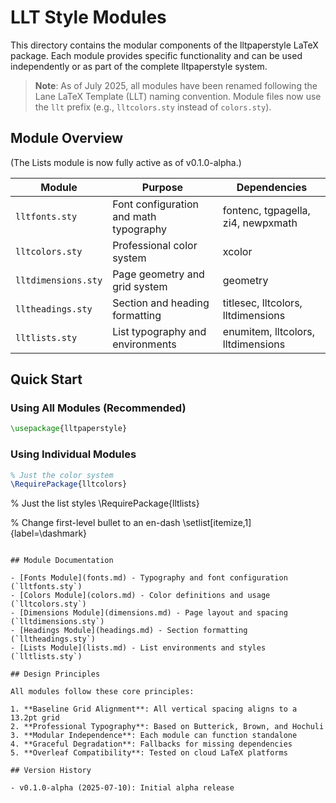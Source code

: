 # LLT Style Modules

This directory contains the modular components of the lltpaperstyle LaTeX package. Each module provides specific functionality and can be used independently or as part of the complete lltpaperstyle system.

> **Note**: As of July 2025, all modules have been renamed following the Lane LaTeX Template (LLT) naming convention. Module files now use the `llt` prefix (e.g., `lltcolors.sty` instead of `colors.sty`).

## Module Overview
(The Lists module is now fully active as of v0.1.0-alpha.)

| Module | Purpose | Dependencies |
|--------|---------|--------------|
| `lltfonts.sty` | Font configuration and math typography | fontenc, tgpagella, zi4, newpxmath |
| `lltcolors.sty` | Professional color system | xcolor |
| `lltdimensions.sty` | Page geometry and grid system | geometry |
| `lltheadings.sty` | Section and heading formatting | titlesec, lltcolors, lltdimensions |
| `lltlists.sty` | List typography and environments | enumitem, lltcolors, lltdimensions |

## Quick Start

### Using All Modules (Recommended)

```latex
\usepackage{lltpaperstyle}
```

### Using Individual Modules

```latex
% Just the color system
\RequirePackage{lltcolors}
```
% Just the list styles
\RequirePackage{lltlists}

% Change first-level bullet to an en-dash
\setlist[itemize,1]{label=\dashmark}
```

## Module Documentation

- [Fonts Module](fonts.md) - Typography and font configuration (`lltfonts.sty`)
- [Colors Module](colors.md) - Color definitions and usage (`lltcolors.sty`)
- [Dimensions Module](dimensions.md) - Page layout and spacing (`lltdimensions.sty`)
- [Headings Module](headings.md) - Section formatting (`lltheadings.sty`)
- [Lists Module](lists.md) - List environments and styles (`lltlists.sty`)

## Design Principles

All modules follow these core principles:

1. **Baseline Grid Alignment**: All vertical spacing aligns to a 13.2pt grid
2. **Professional Typography**: Based on Butterick, Brown, and Hochuli
3. **Modular Independence**: Each module can function standalone
4. **Graceful Degradation**: Fallbacks for missing dependencies
5. **Overleaf Compatibility**: Tested on cloud LaTeX platforms

## Version History

- v0.1.0-alpha (2025-07-10): Initial alpha release